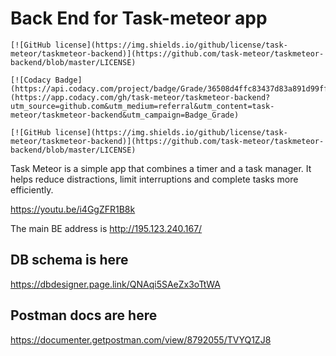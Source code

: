 # Back End for Task-meteor app

<p align="center">

    [![GitHub license](https://img.shields.io/github/license/task-meteor/taskmeteor-backend)](https://github.com/task-meteor/taskmeteor-backend/blob/master/LICENSE)

    [![Codacy Badge](https://api.codacy.com/project/badge/Grade/36508d4ffc83437d83a891d99ff52cb0)](https://app.codacy.com/gh/task-meteor/taskmeteor-backend?utm_source=github.com&utm_medium=referral&utm_content=task-meteor/taskmeteor-backend&utm_campaign=Badge_Grade)

    [![GitHub license](https://img.shields.io/github/license/task-meteor/taskmeteor-backend)](https://github.com/task-meteor/taskmeteor-backend/blob/master/LICENSE)
</p>
Task Meteor is a simple app that combines a timer and a task manager. It helps reduce distractions, limit interruptions and complete tasks more efficiently.

https://youtu.be/i4GgZFR1B8k

The main BE address is http://195.123.240.167/

## DB schema is here

https://dbdesigner.page.link/QNAqi5SAeZx3oTtWA

## Postman docs are here

https://documenter.getpostman.com/view/8792055/TVYQ1ZJ8